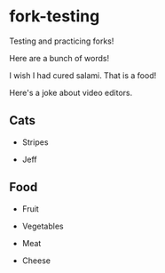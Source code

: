 # fork-testing
Testing and practicing forks!

Here are a bunch of words!

I wish I had cured salami. That is a food!

Here's a joke about video editors.

## Cats

* Stripes

* Jeff

## Food

* Fruit

* Vegetables

* Meat

* Cheese